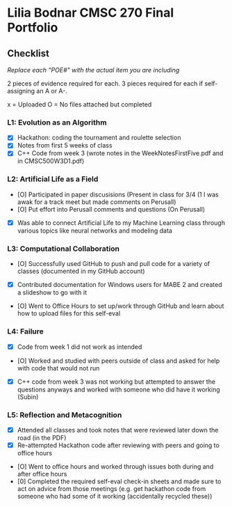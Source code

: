 # Lilia Bodnar CMSC 270 Final Portfolio

## Checklist

_Replace each "POE#" with the actual item you are including_

2 pieces of evidence required for each. 3 pieces required for each if self-assigning an A or A-. 

x = Uploaded
O = No files attached but completed

### L1: Evolution as an Algorithm
- [X] Hackathon: coding the tournament and roulette selection
- [X] Notes from first 5 weeks of class
- [X] C++ Code from week 3 (wrote notes in the WeekNotesFirstFive.pdf and in CMSC500W3D1.pdf)

### L2: Artificial Life as a Field

- [O] Participated in paper discusisions (Present in class for 3/4 (1 I was awak for a track meet but made comments on Perusall)
- [O] Put effort into Perusall comments and questions (On Perusall)
- [X] Was able to connect Artificial Life to my Machine Learning class through various topics like neural networks and modeling data

### L3: Computational Collaboration

- [O] Successfully used GitHub to push and pull code for a variety of classes (documented in my GitHub account)
- [X] Contributed documentation for Windows users for MABE 2 and created a slideshow to go with it
- [O] Went to Office Hours to set up/work through GitHub and learn about how to upload files for this self-eval

### L4: Failure

- [X] Code from week 1 did not work as intended
- [O] Worked and studied with peers outside of class and asked for help with code that would not run
- [X] C++ code from week 3 was not working but attempted to answer the questions anyways and worked with someone who did have it working (Subin)

### L5: Reflection and Metacognition

- [X] Attended all classes and took notes that were reviewed later down the road (in the PDF)
- [X] Re-attempted Hackathon code after reviewing with peers and going to office hours
- [O] Went to office hours and worked through issues both during and after office hours
- [0] Completed the required self-eval check-in sheets and made sure to act on advice from those meetings (e.g. get hackathon code from someone who had some of it working (accidentally recycled these))
